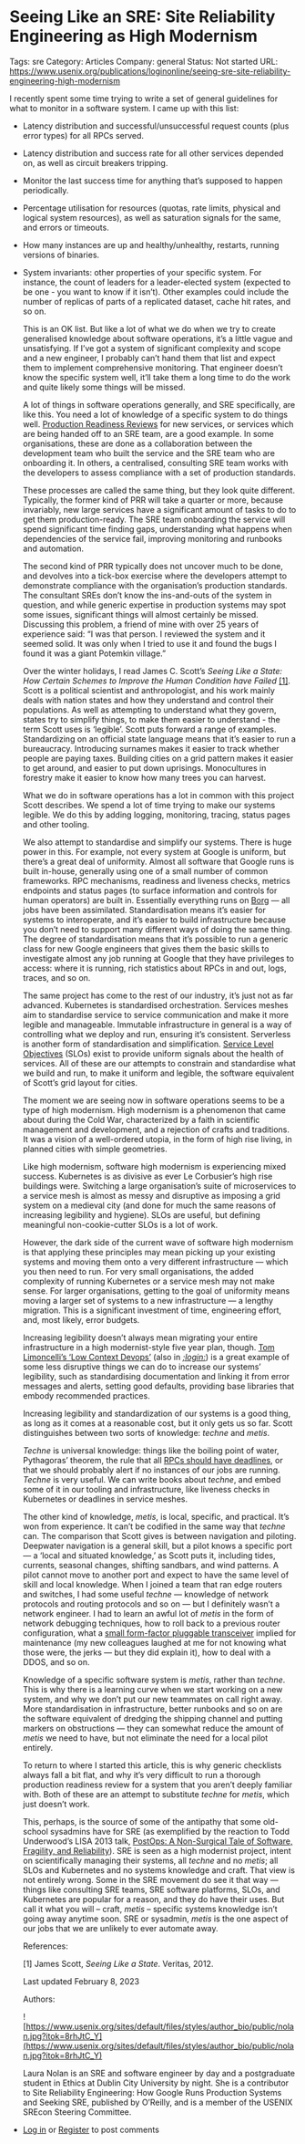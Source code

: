 # Seeing Like an SRE: Site Reliability Engineering as High Modernism

Tags: sre
Category: Articles
Company: general
Status: Not started
URL: https://www.usenix.org/publications/loginonline/seeing-sre-site-reliability-engineering-high-modernism

I recently spent some time trying to write a set of general guidelines for what to monitor in a software system. I came up with this list:
- Latency distribution and successful/unsuccessful request counts (plus error types) for all RPCs served.
- Latency distribution and success rate for all other services depended on, as well as circuit breakers tripping.
- Monitor the last success time for anything that’s supposed to happen periodically.
- Percentage utilisation for resources (quotas, rate limits, physical and logical system resources), as well as saturation signals for the same, and errors or timeouts.
- How many instances are up and healthy/unhealthy, restarts, running versions of binaries.
- System invariants: other properties of your specific system. For instance, the count of leaders for a leader-elected system (expected to be one - you want to know if it isn’t). Other examples could include the number of replicas of parts of a replicated dataset, cache hit rates, and so on.
  
  This is an OK list. But like a lot of what we do when we try to create generalised knowledge about software operations, it’s a little vague and unsatisfying. If I’ve got a system of significant complexity and scope and a new engineer, I probably can’t hand them that list and expect them to implement comprehensive monitoring. That engineer doesn’t know the specific system well, it’ll take them a long time to do the work and quite likely some things will be missed.
  
  A lot of things in software operations generally, and SRE specifically, are like this. You need a lot of knowledge of a specific system to do things well. [Production Readiness Reviews](https://sre.google/sre-book/evolving-sre-engagement-model/) for new services, or services which are being handed off to an SRE team, are a good example. In some organisations, these are done as a collaboration between the development team who built the service and the SRE team who are onboarding it. In others, a centralised, consulting SRE team works with the developers to assess compliance with a set of production standards.
  
  These processes are called the same thing, but they look quite different. Typically, the former kind of PRR will take a quarter or more, because invariably, new large services have a significant amount of tasks to do to get them production-ready. The SRE team onboarding the service will spend significant time finding gaps, understanding what happens when dependencies of the service fail, improving monitoring and runbooks and automation.
  
  The second kind of PRR typically does not uncover much to be done, and devolves into a tick-box exercise where the developers attempt to demonstrate compliance with the organisation’s production standards. The consultant SREs don’t know the ins-and-outs of the system in question, and while generic expertise in production systems may spot some issues, significant things will almost certainly be missed. Discussing this problem, a friend of mine with over 25 years of experience said: “I was that person. I reviewed the system and it seemed solid. It was only when I tried to use it and found the bugs I found it was a giant Potemkin village.”
  
  Over the winter holidays, I read James C. Scott’s *Seeing Like a State: How Certain Schemes to Improve the Human Condition have Failed* [[1]](https://www.usenix.org/publications/loginonline/seeing-sre-site-reliability-engineering-high-modernism#Reference1). Scott is a political scientist and anthropologist, and his work mainly deals with nation states and how they understand and control their populations. As well as attempting to understand what they govern, states try to simplify things, to make them easier to understand - the term Scott uses is ‘legible’. Scott puts forward a range of examples. Standardizing on an official state language means that it’s easier to run a bureaucracy. Introducing surnames makes it easier to track whether people are paying taxes. Building cities on a grid pattern makes it easier to get around, and easier to put down uprisings. Monocultures in forestry make it easier to know how many trees you can harvest.
  
  What we do in software operations has a lot in common with this project Scott describes. We spend a lot of time trying to make our systems legible. We do this by adding logging, monitoring, tracing, status pages and other tooling.
  
  We also attempt to standardise and simplify our systems. There is huge power in this. For example, not every system at Google is uniform, but there’s a great deal of uniformity. Almost all software that Google runs is built in-house, generally using one of a small number of common frameworks. RPC mechanisms, readiness and liveness checks, metrics endpoints and status pages (to surface information and controls for human operators) are built in. Essentially everything runs on [Borg](https://research.google/pubs/pub43438/) — all jobs have been assimilated. Standardisation means it’s easier for systems to interoperate, and it’s easier to build infrastructure because you don’t need to support many different ways of doing the same thing. The degree of standardisation means that it’s possible to run a generic class for new Google engineers that gives them the basic skills to investigate almost any job running at Google that they have privileges to access: where it is running, rich statistics about RPCs in and out, logs, traces, and so on.
  
  The same project has come to the rest of our industry, it’s just not as far advanced. Kubernetes is standardised orchestration. Services meshes aim to standardise service to service communication and make it more legible and manageable. Immutable infrastructure in general is a way of controlling what we deploy and run, ensuring it’s consistent. Serverless is another form of standardisation and simplification. [Service Level Objectives](https://cloud.google.com/blog/products/devops-sre/sre-fundamentals-slis-slas-and-slos) (SLOs) exist to provide uniform signals about the health of services. All of these are our attempts to constrain and standardise what we build and run, to make it uniform and legible, the software equivalent of Scott’s grid layout for cities.
  
  The moment we are seeing now in software operations seems to be a type of high modernism. High modernism is a phenomenon that came about during the Cold War, characterized by a faith in scientific management and development, and a rejection of crafts and traditions. It was a vision of a well-ordered utopia, in the form of high rise living, in planned cities with simple geometries.
  
  Like high modernism, software high modernism is experiencing mixed success. Kubernetes is as divisive as ever Le Corbusier’s high rise buildings were. Switching a large organisation’s suite of microservices to a service mesh is almost as messy and disruptive as imposing a grid system on a medieval city (and done for much the same reasons of increasing legibility and hygiene). SLOs are useful, but defining meaningful non-cookie-cutter SLOs is a lot of work.
  
  However, the dark side of the current wave of software high modernism is that applying these principles may mean picking up your existing systems and moving them onto a very different infrastructure — which you then need to run. For very small organisations, the added complexity of running Kubernetes or a service mesh may not make sense. For larger organisations, getting to the goal of uniformity means moving a larger set of systems to a new infrastructure — a lengthy migration. This is a significant investment of time, engineering effort, and, most likely, error budgets.
  
  Increasing legibility doesn’t always mean migrating your entire infrastructure in a high modernist-style five year plan, though. [Tom Limoncelli’s ‘Low Context Devops’](https://www.usenix.org/conference/srecon20americas/presentation/limoncelli) (also in [*;login:*](https://www.usenix.org/publications/loginonline/low-context-devops)) is a great example of some less disruptive things we can do to increase our systems’ legibility, such as standardising documentation and linking it from error messages and alerts, setting good defaults, providing base libraries that embody recommended practices.
  
  Increasing legibility and standardization of our systems is a good thing, as long as it comes at a reasonable cost, but it only gets us so far. Scott distinguishes between two sorts of knowledge: *techne* and *metis*.
  
  *Techne* is universal knowledge: things like the boiling point of water, Pythagoras’ theorem, the rule that all [RPCs should have deadlines](https://sre.google/sre-book/addressing-cascading-failures/), or that we should probably alert if no instances of our jobs are running. *Techne* is very useful. We can write books about *techne*, and embed some of it in our tooling and infrastructure, like liveness checks in Kubernetes or deadlines in service meshes.
  
  The other kind of knowledge, *metis*, is local, specific, and practical. It’s won from experience. It can’t be codified in the same way that *techne* can. The comparison that Scott gives is between navigation and piloting. Deepwater navigation is a general skill, but a pilot knows a specific port — a ‘local and situated knowledge,’ as Scott puts it, including tides, currents, seasonal changes, shifting sandbars, and wind patterns. A pilot cannot move to another port and expect to have the same level of skill and local knowledge. When I joined a team that ran edge routers and switches, I had some useful *techne* — knowledge of network protocols and routing protocols and so on — but I definitely wasn’t a network engineer. I had to learn an awful lot of *metis* in the form of network debugging techniques, how to roll back to a previous router configuration, what a [small form-factor pluggable transceiver](https://en.wikipedia.org/wiki/QSFP) implied for maintenance (my new colleagues laughed at me for not knowing what those were, the jerks — but they did explain it), how to deal with a DDOS, and so on.
  
  Knowledge of a specific software system is *metis*, rather than *techne*. This is why there is a learning curve when we start working on a new system, and why we don’t put our new teammates on call right away. More standardisation in infrastructure, better runbooks and so on are the software equivalent of dredging the shipping channel and putting markers on obstructions — they can somewhat reduce the amount of *metis* we need to have, but not eliminate the need for a local pilot entirely.
  
  To return to where I started this article, this is why generic checklists always fall a bit flat, and why it’s very difficult to run a thorough production readiness review for a system that you aren’t deeply familiar with. Both of these are an attempt to substitute *techne* for *metis*, which just doesn’t work.
  
  This, perhaps, is the source of some of the antipathy that some old-school sysadmins have for SRE (as exemplified by the reaction to Todd Underwood’s LISA 2013 talk, [PostOps: A Non-Surgical Tale of Software, Fragility, and Reliability](https://www.usenix.org/conference/lisa13/technical-sessions/plenary/underwood)). SRE is seen as a high modernist project, intent on scientifically managing their systems, all *techne* and no *metis*; all SLOs and Kubernetes and no systems knowledge and craft. That view is not entirely wrong. Some in the SRE movement do see it that way — things like consulting SRE teams, SRE software platforms, SLOs, and Kubernetes are popular for a reason, and they do have their uses. But call it what you will – craft, *metis* – specific systems knowledge isn’t going away anytime soon. SRE or sysadmin, *metis* is the one aspect of our jobs that we are unlikely to ever automate away.
  
  References:
  
  [1] James Scott, *Seeing Like a State*. Veritas, 2012.
  
  Last updated February 8, 2023
  
  Authors:
  
  ![https://www.usenix.org/sites/default/files/styles/author_bio/public/nolan.jpg?itok=8rhJtC_Y](https://www.usenix.org/sites/default/files/styles/author_bio/public/nolan.jpg?itok=8rhJtC_Y)
  
  Laura Nolan is an SRE and software engineer by day and a postgraduate student in Ethics at Dublin City University by night. She is a contributor to Site Reliability Engineering: How Google Runs Production Systems and Seeking SRE, published by O’Reilly, and is a member of the USENIX SREcon Steering Committee.
- [Log in](https://www.usenix.org/user/login?destination=node/273658%23comment-form) or [Register](https://www.usenix.org/user/register?destination=node/273658%23comment-form) to post comments